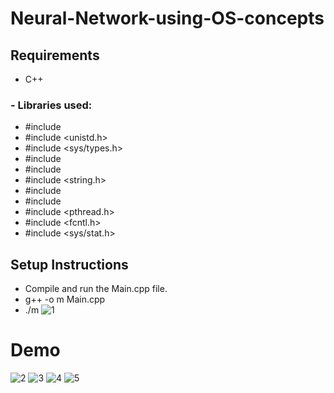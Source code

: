 # Neural-Network-using-OS-concepts

## Requirements
- C++
### - Libraries used:
* #include <cstdlib>
* #include <unistd.h>
* #include <sys/types.h>
* #include <iostream>
* #include <fstream>
* #include <string.h>
* #include <sstream>
* #include <vector>
* #include <pthread.h>
* #include <fcntl.h>
* #include <sys/stat.h>


## Setup Instructions
* Compile and run the Main.cpp file.
* g++ -o m Main.cpp
* ./m
![1](https://github.com/anas-farooq8/Neural-Network-using-OS-concepts/assets/150327092/22e911dc-81f3-485c-a337-b36eb8c9e745)



# Demo
![2](https://github.com/anas-farooq8/Neural-Network-using-OS-concepts/assets/150327092/c7144af8-fc51-462e-8730-3ddcf8f82548)
![3](https://github.com/anas-farooq8/Neural-Network-using-OS-concepts/assets/150327092/e091e972-deb4-4f1b-a23c-28ad96a7ca8c)
![4](https://github.com/anas-farooq8/Neural-Network-using-OS-concepts/assets/150327092/4bf351df-0105-46a9-8d3e-0a8683c3dd04)
![5](https://github.com/anas-farooq8/Neural-Network-using-OS-concepts/assets/150327092/30c81f0b-8747-45aa-a61d-0977a04e9876)

